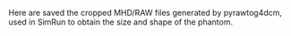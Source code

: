 Here are saved the cropped MHD/RAW files generated by pyrawtog4dcm, used in SimRun to obtain the size and shape of the phantom.
